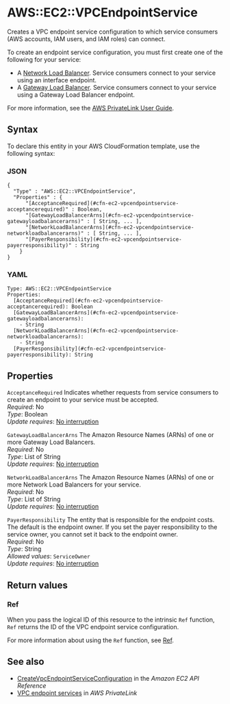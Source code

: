 # AWS::EC2::VPCEndpointService<a name="aws-resource-ec2-vpcendpointservice"></a>

Creates a VPC endpoint service configuration to which service consumers \(AWS accounts, IAM users, and IAM roles\) can connect\.

To create an endpoint service configuration, you must first create one of the following for your service:
+ A [Network Load Balancer](https://docs.aws.amazon.com/elasticloadbalancing/latest/network/introduction.html)\. Service consumers connect to your service using an interface endpoint\.
+ A [Gateway Load Balancer](https://docs.aws.amazon.com/elasticloadbalancing/latest/gateway/introduction.html)\. Service consumers connect to your service using a Gateway Load Balancer endpoint\.

For more information, see the [AWS PrivateLink User Guide](https://docs.aws.amazon.com/vpc/latest/privatelink/)\.

## Syntax<a name="aws-resource-ec2-vpcendpointservice-syntax"></a>

To declare this entity in your AWS CloudFormation template, use the following syntax:

### JSON<a name="aws-resource-ec2-vpcendpointservice-syntax.json"></a>

```
{
  "Type" : "AWS::EC2::VPCEndpointService",
  "Properties" : {
      "[AcceptanceRequired](#cfn-ec2-vpcendpointservice-acceptancerequired)" : Boolean,
      "[GatewayLoadBalancerArns](#cfn-ec2-vpcendpointservice-gatewayloadbalancerarns)" : [ String, ... ],
      "[NetworkLoadBalancerArns](#cfn-ec2-vpcendpointservice-networkloadbalancerarns)" : [ String, ... ],
      "[PayerResponsibility](#cfn-ec2-vpcendpointservice-payerresponsibility)" : String
    }
}
```

### YAML<a name="aws-resource-ec2-vpcendpointservice-syntax.yaml"></a>

```
Type: AWS::EC2::VPCEndpointService
Properties: 
  [AcceptanceRequired](#cfn-ec2-vpcendpointservice-acceptancerequired): Boolean
  [GatewayLoadBalancerArns](#cfn-ec2-vpcendpointservice-gatewayloadbalancerarns): 
    - String
  [NetworkLoadBalancerArns](#cfn-ec2-vpcendpointservice-networkloadbalancerarns): 
    - String
  [PayerResponsibility](#cfn-ec2-vpcendpointservice-payerresponsibility): String
```

## Properties<a name="aws-resource-ec2-vpcendpointservice-properties"></a>

`AcceptanceRequired`  <a name="cfn-ec2-vpcendpointservice-acceptancerequired"></a>
Indicates whether requests from service consumers to create an endpoint to your service must be accepted\.  
*Required*: No  
*Type*: Boolean  
*Update requires*: [No interruption](https://docs.aws.amazon.com/AWSCloudFormation/latest/UserGuide/using-cfn-updating-stacks-update-behaviors.html#update-no-interrupt)

`GatewayLoadBalancerArns`  <a name="cfn-ec2-vpcendpointservice-gatewayloadbalancerarns"></a>
The Amazon Resource Names \(ARNs\) of one or more Gateway Load Balancers\.  
*Required*: No  
*Type*: List of String  
*Update requires*: [No interruption](https://docs.aws.amazon.com/AWSCloudFormation/latest/UserGuide/using-cfn-updating-stacks-update-behaviors.html#update-no-interrupt)

`NetworkLoadBalancerArns`  <a name="cfn-ec2-vpcendpointservice-networkloadbalancerarns"></a>
The Amazon Resource Names \(ARNs\) of one or more Network Load Balancers for your service\.  
*Required*: No  
*Type*: List of String  
*Update requires*: [No interruption](https://docs.aws.amazon.com/AWSCloudFormation/latest/UserGuide/using-cfn-updating-stacks-update-behaviors.html#update-no-interrupt)

`PayerResponsibility`  <a name="cfn-ec2-vpcendpointservice-payerresponsibility"></a>
The entity that is responsible for the endpoint costs\. The default is the endpoint owner\. If you set the payer responsibility to the service owner, you cannot set it back to the endpoint owner\.  
*Required*: No  
*Type*: String  
*Allowed values*: `ServiceOwner`  
*Update requires*: [No interruption](https://docs.aws.amazon.com/AWSCloudFormation/latest/UserGuide/using-cfn-updating-stacks-update-behaviors.html#update-no-interrupt)

## Return values<a name="aws-resource-ec2-vpcendpointservice-return-values"></a>

### Ref<a name="aws-resource-ec2-vpcendpointservice-return-values-ref"></a>

When you pass the logical ID of this resource to the intrinsic `Ref` function, `Ref` returns the ID of the VPC endpoint service configuration\.

For more information about using the `Ref` function, see [Ref](https://docs.aws.amazon.com/AWSCloudFormation/latest/UserGuide/intrinsic-function-reference-ref.html)\.

## See also<a name="aws-resource-ec2-vpcendpointservice--seealso"></a>
+ [CreateVpcEndpointServiceConfiguration](https://docs.aws.amazon.com/AWSEC2/latest/APIReference/ApiReference-query-CreateVpcEndpointServiceConfiguration.html) in the *Amazon EC2 API Reference*
+ [VPC endpoint services](https://docs.aws.amazon.com/vpc/latest/privatelink/endpoint-service.html) in *AWS PrivateLink*

